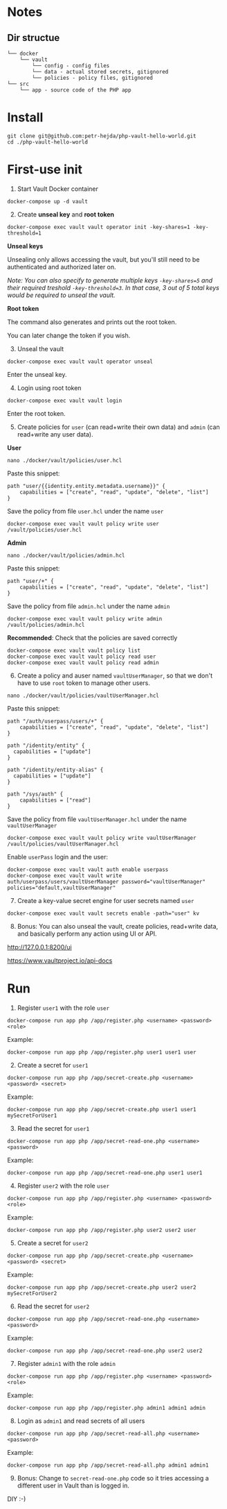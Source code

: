 # Notes #

## Dir structue ##

```
└── docker
	└── vault
		└── config - config files
		└── data - actual stored secrets, gitignored
		└── policies - policy files, gitignored
└── src
	└── app - source code of the PHP app
```

# Install #

```
git clone git@github.com:petr-hejda/php-vault-hello-world.git
cd ./php-vault-hello-world
```

# First-use init #

1. Start Vault Docker container

```
docker-compose up -d vault
```

2. Create __unseal key__ and __root token__
```
docker-compose exec vault vault operator init -key-shares=1 -key-threshold=1
```

__Unseal keys__

Unsealing only allows accessing the vault, but you'll still need to be authenticated and authorized later on.

*Note: You can also specify to generate multiple keys `-key-shares=5` and their required treshold `-key-threshold=3`. In that case, 3 out of 5 total keys would be required to unseal the vault.*

__Root token__

The command also generates and prints out the root token.

You can later change the token if you wish.


3. Unseal the vault

```
docker-compose exec vault vault operator unseal
```

Enter the unseal key.

4. Login using root token

```
docker-compose exec vault vault login
```

Enter the root token.

5. Create policies for `user` (can read+write their own data) and `admin` (can read+write any user data).

__User__

```
nano ./docker/vault/policies/user.hcl
```

Paste this snippet:

```
path "user/{{identity.entity.metadata.username}}" {
	capabilities = ["create", "read", "update", "delete", "list"]
}

```

Save the policy from file `user.hcl` under the name `user`

```
docker-compose exec vault vault policy write user /vault/policies/user.hcl
```

__Admin__

```
nano ./docker/vault/policies/admin.hcl
```

Paste this snippet:

```
path "user/+" {
	capabilities = ["create", "read", "update", "delete", "list"]
}
```

Save the policy from file `admin.hcl` under the name `admin`

```
docker-compose exec vault vault policy write admin /vault/policies/admin.hcl
```

__Recommended__: Check that the policies are saved correctly

```
docker-compose exec vault vault policy list
docker-compose exec vault vault policy read user
docker-compose exec vault vault policy read admin
```


6. Create a policy and auser named `vaultUserManager`, so that we don't have to use `root` token to manage other users.

```
nano ./docker/vault/policies/vaultUserManager.hcl
```

Paste this snippet:

```
path "/auth/userpass/users/+" {
	capabilities = ["create", "read", "update", "delete", "list"]
}

path "/identity/entity" {
  capabilities = ["update"]
}

path "/identity/entity-alias" {
  capabilities = ["update"]
}

path "/sys/auth" {
	capabilities = ["read"]
}

```

Save the policy from file `vaultUserManager.hcl` under the name `vaultUserManager`

```
docker-compose exec vault vault policy write vaultUserManager /vault/policies/vaultUserManager.hcl
```

Enable `userPass` login and the user:

```
docker-compose exec vault vault auth enable userpass
docker-compose exec vault vault write auth/userpass/users/vaultUserManager password="vaultUserManager" policies="default,vaultUserManager"
```

7. Create a key-value secret engine for user secrets named `user`

```
docker-compose exec vault vault secrets enable -path="user" kv
```

8. Bonus: You can also unseal the vault, create policies, read+write data, and basically perform any action using UI or API.

http://127.0.0.1:8200/ui

https://www.vaultproject.io/api-docs


# Run #

1. Register `user1` with the role `user`

```
docker-compose run app php /app/register.php <username> <password> <role>
```

Example:

```
docker-compose run app php /app/register.php user1 user1 user
```

2. Create a secret for `user1`

```
docker-compose run app php /app/secret-create.php <username> <password> <secret>
```

Example:

```
docker-compose run app php /app/secret-create.php user1 user1 mySecretForUser1
```

3. Read the secret for `user1`

```
docker-compose run app php /app/secret-read-one.php <username> <password>
```

Example:

```
docker-compose run app php /app/secret-read-one.php user1 user1
```

4. Register `user2` with the role `user`

```
docker-compose run app php /app/register.php <username> <password> <role>
```

Example:

```
docker-compose run app php /app/register.php user2 user2 user
```


5. Create a secret for `user2`

```
docker-compose run app php /app/secret-create.php <username> <password> <secret>
```

Example:

```
docker-compose run app php /app/secret-create.php user2 user2 mySecretForUser2
```

6. Read the secret for `user2`

```
docker-compose run app php /app/secret-read-one.php <username> <password>
```

Example:

```
docker-compose run app php /app/secret-read-one.php user2 user2
```

7. Register `admin1` with the role `admin`

```
docker-compose run app php /app/register.php <username> <password> <role>
```

Example:

```
docker-compose run app php /app/register.php admin1 admin1 admin
```

8. Login as `admin1` and read secrets of all users

```
docker-compose run app php /app/secret-read-all.php <username> <password>
```

Example:

```
docker-compose run app php /app/secret-read-all.php admin1 admin1
```

9. Bonus: Change to `secret-read-one.php` code so it tries accessing a different user in Vault than is logged in.

DIY :-)
